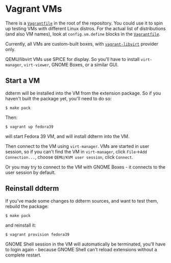# Vagrant VMs

There is a [`Vagrantfile`] in the root of the repository. You could use it
to spin up testing VMs with different Linux distros. For the actual list of
distributions (and also VM names), look at `config.vm.define` blocks in the
[`Vagrantfile`].

Currently, all VMs are custom-built boxes, with [`vagrant-libvirt`] provider
only.

QEMU/libvirt VMs use SPICE for display. So you'll have to install
`virt-manager`, `virt-viewer`, GNOME Boxes, or a similar GUI.

## Start a VM

ddterm will be installed into the VM from the extension package. So if you
haven't built the package yet, you'll need to do so:

    $ make pack

Then:

    $ vagrant up fedora39

will start Fedora 39 VM, and will install ddterm into the VM.

Then connect to the VM using `virt-manager`. VMs are started in user session,
so if you can't find the VM in `virt-manager`, click
`File`->`Add Connection...`, choose `QEMU/KVM user session`, click `Connect`.

Or you may try to connect to the VM with GNOME Boxes - it connects to the user
session by default.

## Reinstall ddterm

If you've made some changes to ddterm sources, and want to test them, rebuild
the package:

    $ make pack

and reinstall it:

    $ vagrant provision fedora39

GNOME Shell session in the VM will automatically be terminated, you'll have to
login again - because GNOME Shell can't reload extensions without a complete
restart.

[`Vagrantfile`]: /Vagrantfile
[`vagrant-libvirt`]: https://vagrant-libvirt.github.io/vagrant-libvirt/installation.html
